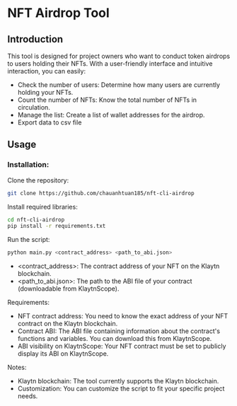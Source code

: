 # NFT Airdrop Tool

## Introduction

This tool is designed for project owners who want to conduct token airdrops to users holding their NFTs. With a user-friendly interface and intuitive interaction, you can easily:

* Check the number of users: Determine how many users are currently holding your NFTs.
* Count the number of NFTs: Know the total number of NFTs in circulation.
* Manage the list: Create a list of wallet addresses for the airdrop.
* Export data to csv file
  
## Usage
### Installation:

Clone the repository:
```bash
git clone https://github.com/chauanhtuan185/nft-cli-airdrop
```
Install required libraries:
```bash
cd nft-cli-airdrop
pip install -r requirements.txt
```
Run the script:
```bash
python main.py <contract_address> <path_to_abi.json>
```
* <contract_address>: The contract address of your NFT on the Klaytn blockchain.
* <path_to_abi.json>: The path to the ABI file of your contract (downloadable from KlaytnScope).

Requirements:
* NFT contract address: You need to know the exact address of your NFT contract on the Klaytn blockchain.
* Contract ABI: The ABI file containing information about the contract's functions and variables. You can download this from KlaytnScope.
* ABI visibility on KlaytnScope: Your NFT contract must be set to publicly display its ABI on KlaytnScope.

Notes:

* Klaytn blockchain: The tool currently supports the Klaytn blockchain.
* Customization: You can customize the script to fit your specific project needs.
